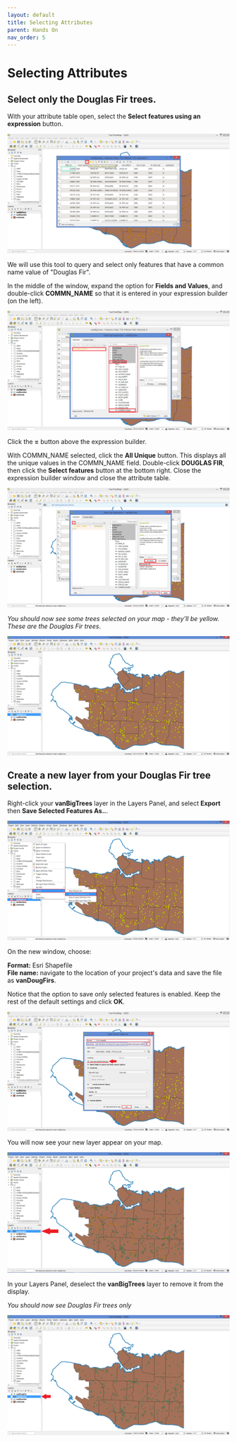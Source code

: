 ```yaml
---
layout: default
title: Selecting Attributes
parent: Hands On
nav_order: 5
---
```


# Selecting Attributes

## Select only the Douglas Fir trees.
With your attribute table open, select the **Select features using an expression** button.

![Select features Option 1](select-features-using-an-expression-1_20200822.png)

We will use this tool to query and select only features that have a common name value of "Douglas Fir".

In the middle of the window, expand the option for **Fields and Values**, and double-click **COMMN_NAME** so that it is entered in your expression builder (on the left).

![Common name value](commn_name.png)

Click the **=** button above the expression builder.

With COMMN_NAME selected, click the **All Unique** button. This displays all the unique values in the COMMN_NAME field. Double-click **DOUGLAS FIR**, then click the **Select features** button at the bottom right.
Close the expression builder window and close the attribute table.

![Douglas fir features](douglas-fir-features_20200822.png)

*You should now see some trees selected on your map - they'll be yellow. These are the Douglas Fir trees*.

![new Douglas Fir trees](Douglas-fir-trees-map_20200822.png)

## Create a new layer from your Douglas Fir tree selection.
Right-click your **vanBigTrees** layer in the Layers Panel, and select **Export** then **Save Selected Features As..**.

![vanBigTrees Save selected features as](vanBigTrees-save-selected-features_20200822.png)

On the new window, choose:

**Format:** Esri Shapefile    
**File name:** navigate to the location of your project's data and save the file as **vanDougFirs**.

Notice that the option to save only selected features is enabled. Keep the rest of the default settings and click **OK**.

![vanDougFirs save feature](vanDougFirs-save-selected-feature_20200822.png)

You will now see your new layer appear on your map.

![vanDougFirs new layer](vanDougFirs-new-layer-20200822.png)

In your Layers Panel, deselect the **vanBigTrees** layer to remove it from the display.

*You should now see Douglas Fir trees only*

![vanBigTrees Deselect](vanBigTrees-deselect_20200822.png)

